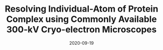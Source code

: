 ---
title: "Resolving Individual-Atom of Protein Complex using Commonly Available 300-kV Cryo-electron Microscopes"
date: '2020-09-19'
authors: "Zhang K, Pintilie GD, Li S, Schmid MF, Chiu W"
reviewers: "Wankowicz S, Fraser JS"

peer-review:
- disqus: 2c1buq7
  biorxiv_versioned: 2020.08.19.256909v1

article:
- pdf: https://www.nature.com/articles/s41422-020-00432-2
  pmid: 33139928
---